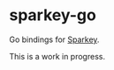 sparkey-go
===

Go bindings for [Sparkey](https://github.com/spotify/sparkey).

This is a work in progress.
